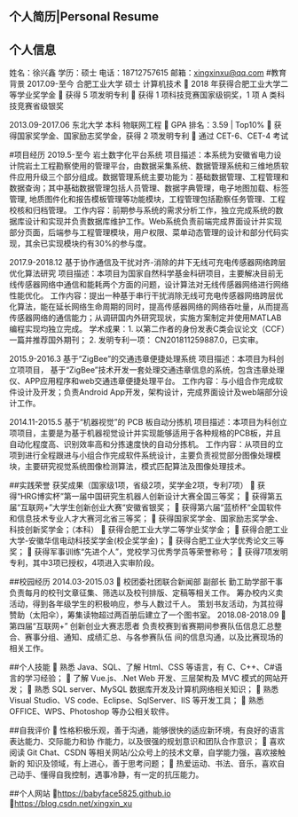 ## 个人简历|Personal Resume
## 个人信息
姓名：徐兴鑫
学历：硕士
电话：18712757615
邮箱：xingxinxu@qq.com
#教育背景
2017.09-至今 合肥工业大学 硕士 计算机技术
 2018 年获得合肥工业大学二等学业奖学金
 获得 5 项发明专利
 获得 1 项科技竞赛国家级铜奖，1 项 A 类科技竞赛省级银奖

2013.09-2017.06 东北大学 本科 物联网工程
 GPA 排名：3.59 | Top10%
 获得国家奖学金、国家励志奖学金，获得 2 项发明专利
 通过 CET-6、CET-4 考试

#项目经历
2019.5-至今 岩土数字化平台系统
项目描述：本系统为安徽省电力设计院岩土工程勘察使用的管理平台，由数据采集系统、数据管理系统和三维地质软件应用升级三个部分组成。数据管理系统主要功能为：基础数据管理、工程管理和数据查询；其中基础数据管理包括人员管理、数据字典管理，电子地图加载、标签管理, 地质图件化和报告模板管理等功能模块，工程管理包括勘察任务管理、工程校核和归档管理。
工作内容：前期参与系统的需求分析工作，独立完成系统的数据库设计和实现并负责数据库维护工作。Web系统负责前端完成界面设计并实现部分页面，后端参与工程管理模块，用户权限、菜单动态管理的设计和部分代码实现，其余已实现模块约有30%的参与度。

2017.9-2018.12 基于协作通信及干扰对齐-消除的井下无线可充电传感器网络跨层优化算法研究
项目描述：本项目为国家自然科学基金科研项目，主要解决目前无线传感器网络中通信和能耗两个方面的问题，设计算法对无线传感器网络进行网络性能优化。
工作内容：提出一种基于串行干扰消除无线可充电传感器网络跨层优化算法，能在延长网络生命周期的同时，提高传感器网络的网络吞吐量，从而提高传感器网络的通信能力；从调研国内外研究现状，实施方案制定并使用MATLAB编程实现均独立完成。
学术成果：1. 以第二作者的身份发表C类会议论文（CCF）一篇并推荐国外期刊；
         2. 发明专利一项： CN201811259887.0，已实审。

2015.9-2016.3 基于“ZigBee”的交通违章便捷处理系统
项目描述：本项目为科创立项项目， 基于“ZigBee”技术开发一套处理交通违章信息的系统，包含违章处理仪、APP应用程序和web交通违章便捷处理平台。
工作内容：与小组合作完成软件设计及开发；负责Android App开发，架构设计，完成界面设计及web端部分设计工作。

2014.11-2015.5 基于“机器视觉”的 PCB 板自动分拣机
项目描述：本项目为科创立项项目，主要是为基于机器视觉设计并实现能够适用于各种规格的PCB板，并且自动化程度高、识别效率高和分拣速度快的自动分拣机。
工作内容：从项目的立项到进行全程跟进与小组合作完成软件系统设计，主要负责视觉部分图像处理模块，主要研究视觉系统图像检测算法，模式匹配算法及图像处理技术。

##实践荣誉
获奖成果（国家级1项，省级2项，奖学金2项，专利7项）
	获得“HRG博实杯”第一届中国研究生机器人创新设计大赛全国三等奖；
	获得第五届“互联网+”大学生创新创业大赛“安徽省银奖；
	获得第六届“蓝桥杯“全国软件和信息技术专业人才大赛河北省三等奖；
	获得国家奖学金、国家励志奖学金、科技创新奖学金；（本科）
	获得合肥工业大学二等学业奖学金；
	获得合肥工业大学-安徽华信电动科技奖学金(校企奖学金)；
	获得合肥工业大学优秀论文三等奖；
	获得军事训练“先进个人”，党校学习优秀学员等荣誉称号；
	获得7项发明专利，其中3项已授权，4项进入实审阶段。

##校园经历
2014.03-2015.03  校团委社团联合新闻部 副部长 勤工助学部干事
负责每月的校刊文章征集、筛选以及校刊排版、定稿等相关工作。
筹办校内义卖活动，得到各年级学生的积极响应，参与人数过千人。
策划书友活动，为其拉得赞助（太阳伞），筹集读物超过两百册后建立了一个图书室。
2018.08-2018.09  第四届“互联网+” 创新创业大赛志愿者
负责校赛到省赛期间参赛队伍信息汇总整合、赛事分组、通知、成绩汇总、与各参赛队伍
间的信息沟通，以及比赛现场的相关工作。

##个人技能
 熟悉 Java、SQL、了解 Html、CSS 等语言，有 C、C++、C#语言的学习经验；
 了解 Vue.js、.Net Web 开发、三层架构及 MVC 模式的网站开发；
 熟悉 SQL server、MySQL 数据库开发及计算机网络相关知识；
 熟悉 Visual Studio、VS code、Eclipse、SqlServer、IIS 等开发工具；
 熟悉 OFFICE、WPS、Photoshop 等办公相关软件。

##自我评价
 性格积极乐观，善于沟通，能够很快的适应新环境，有良好的语言表达能力、交际能力和协
作能力，以及很强的规划意识和团队合作意识；
 喜欢阅读 Git Chat、CSDN 等相关网站/公众号上的技术文章，自学能力强，喜欢接触新的
知识及领域，有上进心，善于思考问题；
 热爱运动、书法、音乐，喜欢自己动手、懂得自我控制，遇事冷静，有一定的抗压能力。

##个人网站
https://babyface5825.github.io
https://blog.csdn.net/xingxin_xu
